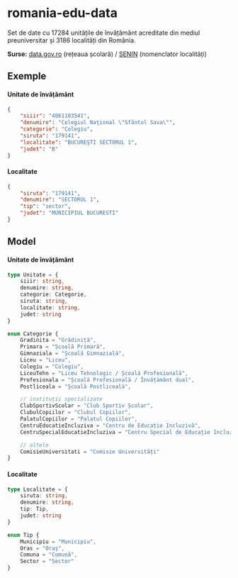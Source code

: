 # romania-edu-data
Set de date cu 17284 unitățile de învățământ acreditate din mediul preuniversitar și 3186 localități din România.

**Surse:** 
[data.gov.ro](https://data.gov.ro/dataset/reteaua-scolara-2020-2021) (rețeaua școlară) / [SENIN](http://80.96.186.4:81/senin/classifications.htm?selectedClassification=SIRUTA_S1_2023&action=general_information) (nomenclator localități)

## Exemple
#### Unitate de învățământ
```json
{
    "siiir": "4061103541",
    "denumire": "Colegiul Naţional \"Sfântul Sava\"",
    "categorie": "Colegiu",
    "siruta": "179141",
    "localitate": "BUCUREŞTI SECTORUL 1",
    "judet": "B"
}
```

#### Localitate
```json
{
    "siruta": "179141",
    "denumire": "SECTORUL 1",
    "tip": "sector",
    "judet": "MUNICIPIUL BUCURESTI"
}
```

## Model
#### Unitate de învățământ
```typescript
type Unitate = {
    siiir: string,
    denumire: string,
    categorie: Categorie,
    siruta: string,
    localitate: string,
    judet: string
}

enum Categorie {
    Gradinita = "Grădiniță",
    Primara = "Școală Primară",
    Gimnaziala = "Școală Gimnazială",
    Liceu = "Liceu",
    Colegiu = "Colegiu",
    LiceuTehn = "Liceu Tehnologic / Școală Profesională",
    Profesionala = "Școală Profesională / Învățământ dual",
    Postliceala = "Școală Postliceală",

    // instituții specializate
    ClubSportivScolar = "Club Sportiv Școlar",
    ClubulCopiilor = "Clubul Copiilor",
    PalatulCopiilor = "Palatul Copiilor",
    CentruEducatieIncluziva = "Centru de Educație Incluzivă",
    CentruSpecialEducatieIncluziva = "Centru Special de Educație Incluzivă",

    // altele
    ComisieUniversitati = "Comisie Universități"
}
```

#### Localitate 
```typescript
type Localitate = {
    siruta: string,
    denumire: string,
    tip: Tip,
    judet: string
}

enum Tip {
    Municipiu = "Municipiu",
    Oras = "Oraș",
    Comuna = "Comună",
    Sector = "Sector"
}
```